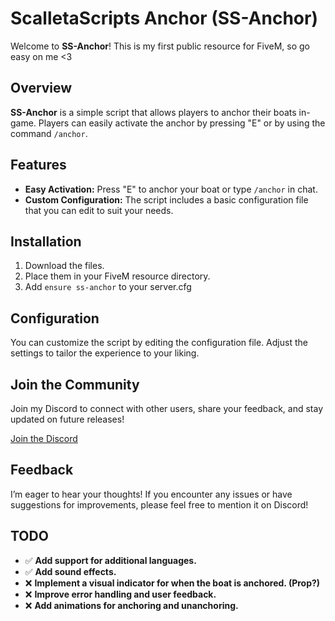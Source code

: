 # ScalletaScripts Anchor (SS-Anchor)

Welcome to **SS-Anchor**! This is my first public resource for FiveM, so go easy on me <3

## Overview

**SS-Anchor** is a simple script that allows players to anchor their boats in-game. Players can easily activate the anchor by pressing "E" or by using the command `/anchor`.

## Features

- **Easy Activation:** Press "E" to anchor your boat or type `/anchor` in chat.
- **Custom Configuration:** The script includes a basic configuration file that you can edit to suit your needs.

## Installation

1. Download the files.
2. Place them in your FiveM resource directory.
3. Add `ensure ss-anchor` to your server.cfg

## Configuration

You can customize the script by editing the configuration file. Adjust the settings to tailor the experience to your liking.

## Join the Community

Join my Discord to connect with other users, share your feedback, and stay updated on future releases!

[Join the Discord](https://discord.gg/tSxu9kDHyx)

## Feedback

I’m eager to hear your thoughts! If you encounter any issues or have suggestions for improvements, please feel free to mention it on Discord!

## TODO

- ✅ **Add support for additional languages.**
- ✅ **Add sound effects.**
- ❌ **Implement a visual indicator for when the boat is anchored. (Prop?)**
- ❌ **Improve error handling and user feedback.**
- ❌ **Add animations for anchoring and unanchoring.**

